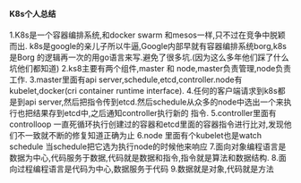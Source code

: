 #### K8s个人总结
1.K8s是一个容器编排系统,和docker swarm 和mesos一样,只不过在竞争中脱颖而出. k8s是google的亲儿子所以牛逼,Google内部早就有容器编排系统borg,k8s是Borg
的逻辑再一次的用go语言来写.避免了很多坑.(因为这么多年他们踩了什么坑他们都知道)
2.ks8主要有两个组件,master 和 node,master负责管理,node负责工作.
3.master里面有api server,schedule,etcd,controller.node有kubelet,docker(cri container runtime interface).
4.任何的客户端请求到k8s都是到api server,然后把指令传到etcd.然后schedule从众多的node中选出一个来执行也把结果存到etcd中,之后通知controller执行新的
指令.
5.controller里面有controlloop 一直死循环执行创建过的容器和etcd里面的容器指令进行比对,发现他们不一致就不断的修复知道正确为止
6.node 里面有个kubelet也是watch schedule 当schedule把它选为执行node的时候他来响应
7.面向对象编程语言是数据为中心,代码服务于数据,代码就是数据和指令,指令就是算法和数据结构.
8.面向过程编程语言是代码为中心,数据服务于代码
9.数据就是对象,代码就是方法

